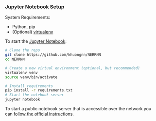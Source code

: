 

### Jupyter Notebook Setup

System Requirements:

- Python, pip
- (Optional) [virtualenv](https://virtualenv.pypa.io/en/latest/)

To start the [Jupyter Notebook](https://jupyter.org/index.html):

```bash
# Clone the repo
git clone https://github.com/khuongnn/NERRNN
cd NERRNN

# Create a new virtual environment (optional, but recommended)
virtualenv venv
source venv/bin/activate

# Install requirements
pip install -r requirements.txt
# Start the notebook server
jupyter notebook
```
To start a public notebook server that is accessible over the network you can [follow the official instructions](http://jupyter-notebook.readthedocs.org/en/latest/public_server.html#notebook-public-server).
